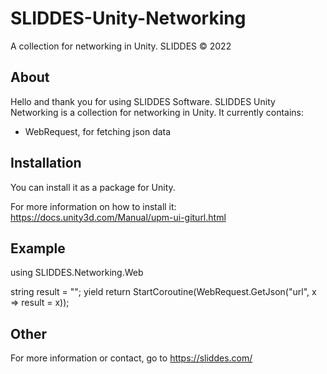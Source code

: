 # SLIDDES-Unity-Networking
A collection for networking in Unity.
SLIDDES © 2022

## About
Hello and thank you for using SLIDDES Software.
SLIDDES Unity Networking is a collection for networking in Unity. It currently contains:
- WebRequest, for fetching json data

## Installation
You can install it as a package for Unity.

For more information on how to install it:
https://docs.unity3d.com/Manual/upm-ui-giturl.html

## Example
using SLIDDES.Networking.Web

string result = "";
yield return StartCoroutine(WebRequest.GetJson("url", x => result = x));

## Other
For more information or contact, go to https://sliddes.com/